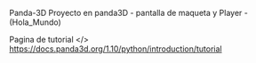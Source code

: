 Panda-3D
Proyecto en panda3D - pantalla de maqueta y  Player - (Hola_Mundo) 

Pagina de tutorial </>
https://docs.panda3d.org/1.10/python/introduction/tutorial
